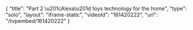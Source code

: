 {
    "title": "Part 2 \u201cAlexa\u201d toys technology for the home",
    "type": "solo",
    "layout": "iframe-static",
    "videoId": "161420222",
    "url": "\/tvpembed\/161420222"
}